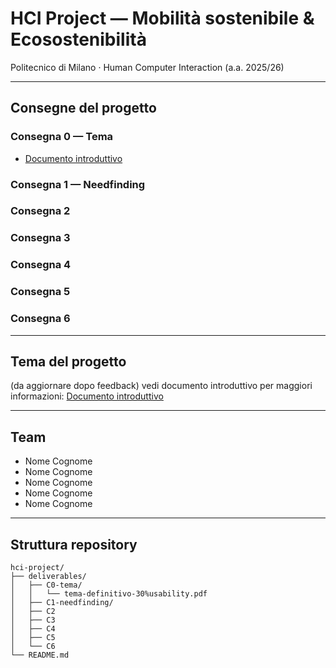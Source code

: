 # HCI Project — Mobilità sostenibile & Ecosostenibilità  
Politecnico di Milano · Human Computer Interaction (a.a. 2025/26)  

---

## Consegne del progetto

### Consegna 0 — Tema
- [Documento introduttivo](/deliverables/C0-tema/tema-definitivo-30%usability.pdf)

### Consegna 1 — Needfinding

### Consegna 2

### Consegna 3

### Consegna 4

### Consegna 5

### Consegna 6

---

## Tema del progetto

(da aggiornare dopo feedback) vedi documento introduttivo per maggiori informazioni: 
[Documento introduttivo](/deliverables/C0-tema/tema-definitivo-30%usability.pdf)

---

## Team
- Nome Cognome
- Nome Cognome
- Nome Cognome
- Nome Cognome 
- Nome Cognome 

---

## Struttura repository
```text
hci-project/
├── deliverables/
│   ├── C0-tema/
│   │   └── tema-definitivo-30%usability.pdf
│   ├── C1-needfinding/
│   ├── C2
│   ├── C3
│   ├── C4
│   ├── C5
│   └── C6
└── README.md
```
